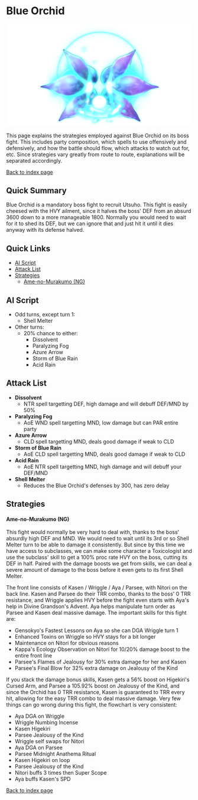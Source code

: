 # Blue Orchid

![](img/orchid.png)

This page explains the strategies employed against Blue Orchid on its boss fight. This includes party composition, which spells to use offensively and defensively, and how the battle should flow, which attacks to watch out for, etc. Since strategies vary greatly from route to route, explanations will be separated accordingly.

[Back to index page](../index.md)

## Quick Summary

Blue Orchid is a mandatory boss fight to recruit Utsuho. This fight is easily cheesed with the HVY ailment, since it halves the boss' DEF from an absurd 3600 down to a more manageable 1800. Normally you would need to wait for it to shed its DEF, but we can ignore that and just hit it until it dies anyway with its defense halved.

## Quick Links
* [AI Script](#script)
* [Attack List](#attacks)
* [Strategies](#strats)
	* [Ame-no-Murakumo (NG)](#ng-murakumo)

## <a id="script"></a>AI Script

* Odd turns, except turn 1:
	* Shell Melter
* Other turns:
	* 20% chance to either:
		* Dissolvent
		* Paralyzing Fog
		* Azure Arrow
		* Storm of Blue Rain
		* Acid Rain

## <a id="attacks"></a>Attack List

* **Dissolvent**
	* NTR spell targetting DEF, high damage and will debuff DEF/MND by 50%
* **Paralyzing Fog**
	* AoE WND spell targetting MND, low damage but can PAR entire party
* **Azure Arrow**
	* CLD spell targetting MND, deals good damage if weak to CLD
* **Storm of Blue Rain**
	* AoE CLD spell targetting MND, deals good damage if weak to CLD
* **Acid Rain**
	* AoE NTR spell targetting MND, high damage and will debuff your DEF/MND
* **Shell Melter**
	* Reduces the Blue Orchid's defenses by 300, has zero delay

## <a id="strats"></a>Strategies

#### <a id="ng-murakumo"></a>Ame-no-Murakumo (NG)

This fight would normally be very hard to deal with, thanks to the boss' absurdly high DEF and MND. We would need to wait until its 3rd or so Shell Melter turn to be able to damage it consistently. But since by this time we have access to subclasses, we can make some character a Toxicologist and use the subclass' skill to get a 100% proc rate HVY on the boss, cutting its DEF in half. Paired with the damage boosts we get from skills, we can deal a severe amount of damage to the boss before it even gets to its first Shell Melter.

The front line consists of Kasen / Wriggle / Aya / Parsee, with Nitori on the back line. Kasen and Parsee do their TRR combo, thanks to the boss' 0 TRR resistance, and Wriggle applies HVY before the fight even starts with Aya's help in Divine Grandson's Advent. Aya helps manipulate turn order as Parsee and Kasen deal massive damage. The important skills for this fight are:

* Gensokyo's Fastest Lessons on Aya so she can DGA Wriggle turn 1
* Enhanced Toxins on Wriggle so HVY stays for a bit longer
* Maintenance on Nitori for obvious reasons
* Kappa's Ecology Observation on Nitori for 10/20% damage boost to the entire front line
* Parsee's Flames of Jealousy for 30% extra damage for her and Kasen
* Parsee's Final Blow for 32% extra damage on Jealousy of the Kind

If you stack the damage bonus skills, Kasen gets a 56% boost on Higekiri's Cursed Arm, and Parsee a 105.92% boost on Jealousy of the Kind, and since the Orchid has 0 TRR resistance, Kasen is guaranteed to TRR every hit, allowing for the easy TRR combo to deal massive damage. Very few things can go wrong during this fight, the flowchart is very consistent:

* Aya DGA on Wriggle
* Wriggle Numbing Incense
* Kasen Higekiri
* Parsee Jealousy of the Kind
* Wriggle self swaps for Nitori
* Aya DGA on Parsee
* Parsee Midnight Anathema Ritual
* Kasen Higekiri on loop
* Parsee Jealousy of the Kind
* Nitori buffs 3 times then Super Scope
* Aya buffs Kasen's SPD

[Back to index page](../index.md)
